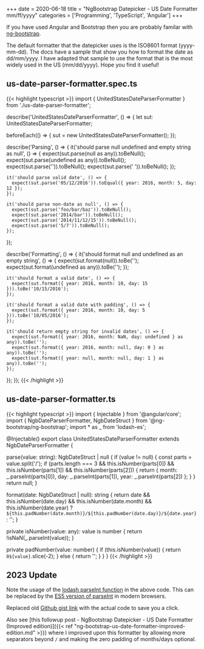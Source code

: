+++
date = 2020-06-18
title = "NgBootstrap Datepicker - US Date Formatter mm/ff/yyyy"
categories = ['Programming', 'TypeScript', 'Angular']
+++

If you have used Angular and Bootstrap then you are probably familar with [ng-bootstrap](https://ng-bootstrap.github.io/).

The default formatter that the datepicker uses is the ISO8601 format (yyyy-mm-dd). The docs have a sample that show you how to format the date as dd/mm/yyyy. I have adapted that sample to use the format that is the most widely used in the US (mm/dd/yyyy). Hope you find it useful!

## us-date-parser-formatter.spec.ts

{{< highlight typescript >}}
import { UnitedStatesDateParserFormatter } from './us-date-parser-formatter';

describe('UnitedStatesDateParserFormatter', () => {
  let sut: UnitedStatesDateParserFormatter;

  beforeEach(() => { sut = new UnitedStatesDateParserFormatter(); });

  describe('Parsing', () => {
    it('should parse null undefined and empty string as null', () => {
      expect(sut.parse(null as any)).toBeNull();
      expect(sut.parse(undefined as any)).toBeNull();
      expect(sut.parse('')).toBeNull();
      expect(sut.parse('   ')).toBeNull();
    });

    it('should parse valid date', () => {
      expect(sut.parse('05/12/2016')).toEqual({ year: 2016, month: 5, day: 12 });
    });

    it('should parse non-date as null', () => {
      expect(sut.parse('foo/bar/baz')).toBeNull();
      expect(sut.parse('2014/bar')).toBeNull();
      expect(sut.parse('2014/11/12/15')).toBeNull();
      expect(sut.parse('5/7')).toBeNull();
    });
  });

  describe('Formatting', () => {
    it('should format null and undefined as an empty string', () => {
      expect(sut.format(null)).toBe('');
      expect(sut.format(undefined as any)).toBe('');
    });

    it('should format a valid date', () => {
      expect(sut.format({ year: 2016, month: 10, day: 15 })).toBe('10/15/2016');
    });

    it('should format a valid date with padding', () => {
      expect(sut.format({ year: 2016, month: 10, day: 5 })).toBe('10/05/2016');
    });

    it('should return empty string for invalid dates', () => {
      expect(sut.format({ year: 2016, month: NaN, day: undefined } as any)).toBe('');
      expect(sut.format({ year: 2016, month: null, day: 0 } as any)).toBe('');
      expect(sut.format({ year: null, month: null, day: 1 } as any)).toBe('');
    });
  });
});
{{< /highlight >}}

## us-date-parser-formatter.ts

{{< highlight typescript >}}
import { Injectable } from '@angular/core';
import { NgbDateParserFormatter, NgbDateStruct } from '@ng-bootstrap/ng-bootstrap';
import * as _ from 'lodash-es';

@Injectable()
export class UnitedStatesDateParserFormatter extends NgbDateParserFormatter {

  parse(value: string): NgbDateStruct | null {
    if (value != null) {
      const parts = value.split('/');
      if (parts.length === 3 && this.isNumber(parts[0]) && this.isNumber(parts[1]) && this.isNumber(parts[2])) {
        return { month: _.parseInt(parts[0]), day: _.parseInt(parts[1]), year: _.parseInt(parts[2]) };
      }
    }
    return null;
  }

  format(date: NgbDateStruct | null): string {
    return date && this.isNumber(date.day) && this.isNumber(date.month) && this.isNumber(date.year)
      ? `${this.padNumber(date.month)}/${this.padNumber(date.day)}/${date.year}`
      : '';
  }

  private isNumber(value: any): value is number {
    return !isNaN(_.parseInt(value));
  }

  private padNumber(value: number) {
    if (this.isNumber(value)) {
      return `0${value}`.slice(-2);
    } else {
      return '';
    }
  }
}
{{< /highlight >}}

## 2023 Update

Note the usage of the [lodash parseInt function](https://lodash.com/docs/4.17.15#parseInt) in the above code. This can be replaced by the [ES5 version of parseInt](https://developer.mozilla.org/en-US/docs/Web/JavaScript/Reference/Global_Objects/parseInt) in modern browsers.

Replaced old [Github gist link](https://gist.github.com/avianbc/e49d89cce3b3976755b995995db1dae9) with the actual code to save you a click.

Also see [this followup post - NgBootstrap Datepicker - US Date Formatter (Improved edition)]({{< ref "ng-bootstrap-us-date-formatter-improved-edition.md" >}}) where I improved upon this formatter by allowing more separators beyond `/` and making the zero padding of months/days optional.
